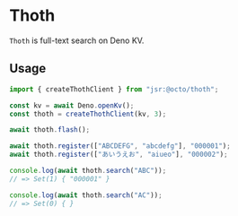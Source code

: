 # Thoth

`Thoth` is full-text search on Deno KV.

## Usage

```ts sample
import { createThothClient } from "jsr:@octo/thoth";

const kv = await Deno.openKv();
const thoth = createThothClient(kv, 3);

await thoth.flash();

await thoth.register(["ABCDEFG", "abcdefg"], "000001");
await thoth.register(["あいうえお", "aiueo"], "000002");

console.log(await thoth.search("ABC"));
// => Set(1) { "000001" }

console.log(await thoth.search("AC"));
// => Set(0) { }
```
